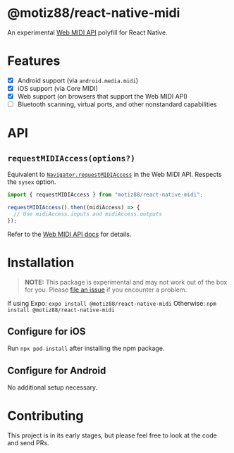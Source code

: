 # @motiz88/react-native-midi

An experimental [Web MIDI API](https://developer.mozilla.org/en-US/docs/Web/API/Web_MIDI_API) polyfill for React Native.

# Features

- [x] Android support (via `android.media.midi`)
- [x] iOS support (via Core MIDI)
- [x] Web support (on browsers that support the Web MIDI API)
- [ ] Bluetooth scanning, virtual ports, and other nonstandard capabilities

# API

## `requestMIDIAccess(options?)`

Equivalent to [`Navigator.requestMIDIAccess`](https://developer.mozilla.org/en-US/docs/Web/API/Navigator/requestMIDIAccess) in the Web MIDI API. Respects the `sysex` option.

```typescript
import { requestMIDIAccess } from "motiz88/react-native-midi";

requestMIDIAccess().then((midiAccess) => {
  // Use midiAccess.inputs and midiAccess.outputs
});
```

Refer to the [Web MIDI API docs](https://developer.mozilla.org/en-US/docs/Web/API/Web_MIDI_API) for details.

# Installation

> **NOTE:** This package is experimental and may not work out of the box for you. Please [file an issue](https://github.com/motiz88/react-native-midi/issues) if you encounter a problem.

If using Expo: `expo install @motiz88/react-native-midi`
Otherwise: `npm install @motiz88/react-native-midi`

## Configure for iOS

Run `npx pod-install` after installing the npm package.

## Configure for Android

No additional setup necessary.

# Contributing

This project is in its early stages, but please feel free to look at the code and send PRs.
